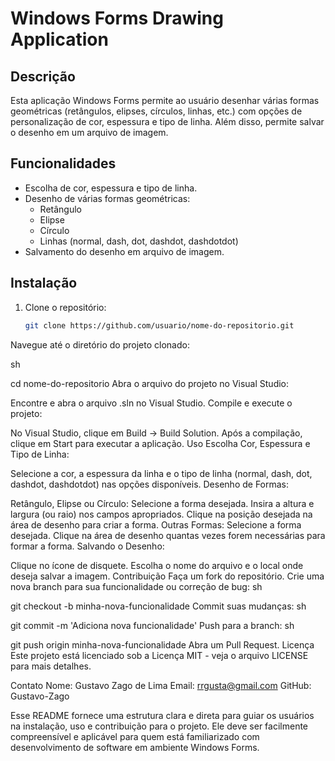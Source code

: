 # Windows Forms Drawing Application

## Descrição

Esta aplicação Windows Forms permite ao usuário desenhar várias formas geométricas (retângulos, elipses, círculos, linhas, etc.) com opções de personalização de cor, espessura e tipo de linha. Além disso, permite salvar o desenho em um arquivo de imagem.

## Funcionalidades

- Escolha de cor, espessura e tipo de linha.
- Desenho de várias formas geométricas:
  - Retângulo
  - Elipse
  - Círculo
  - Linhas (normal, dash, dot, dashdot, dashdotdot)
- Salvamento do desenho em arquivo de imagem.

## Instalação

1. Clone o repositório:
   ```sh
   git clone https://github.com/usuario/nome-do-repositorio.git
Navegue até o diretório do projeto clonado:

sh

cd nome-do-repositorio
Abra o arquivo do projeto no Visual Studio:

Encontre e abra o arquivo .sln no Visual Studio.
Compile e execute o projeto:

No Visual Studio, clique em Build -> Build Solution.
Após a compilação, clique em Start para executar a aplicação.
Uso
Escolha Cor, Espessura e Tipo de Linha:

Selecione a cor, a espessura da linha e o tipo de linha (normal, dash, dot, dashdot, dashdotdot) nas opções disponíveis.
Desenho de Formas:

Retângulo, Elipse ou Círculo:
Selecione a forma desejada.
Insira a altura e largura (ou raio) nos campos apropriados.
Clique na posição desejada na área de desenho para criar a forma.
Outras Formas:
Selecione a forma desejada.
Clique na área de desenho quantas vezes forem necessárias para formar a forma.
Salvando o Desenho:

Clique no ícone de disquete.
Escolha o nome do arquivo e o local onde deseja salvar a imagem.
Contribuição
Faça um fork do repositório.
Crie uma nova branch para sua funcionalidade ou correção de bug:
sh

git checkout -b minha-nova-funcionalidade
Commit suas mudanças:
sh

git commit -m 'Adiciona nova funcionalidade'
Push para a branch:
sh

git push origin minha-nova-funcionalidade
Abra um Pull Request.
Licença
Este projeto está licenciado sob a Licença MIT - veja o arquivo LICENSE para mais detalhes.

Contato
Nome: Gustavo Zago de Lima
Email: rrgusta@gmail.com
GitHub: Gustavo-Zago

Esse README fornece uma estrutura clara e direta para guiar os usuários na instalação, uso e contribuição para o projeto. Ele deve ser facilmente compreensível e aplicável para quem está familiarizado com desenvolvimento de software em ambiente Windows Forms.




